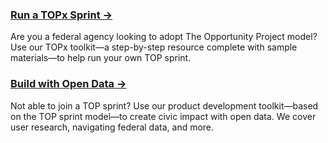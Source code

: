 
### [Run a TOPx Sprint →](https://opportunity.census.gov/topx-toolkit/introduction/)
Are you a federal agency looking to adopt The Opportunity Project model? Use our TOPx toolkit—a step-by-step resource complete with sample materials—to help run your own TOP sprint.

### [Build with Open Data →](https://opportunity.census.gov/data/) 
Not able to join a TOP sprint? Use our product development toolkit—based on the TOP sprint model—to create civic impact with open data. We cover user research, navigating federal data, and more.

<!-- ### Apply for the Prize Challenge → 
If your team participated in a TOP sprint or utilized the product development toolkit, you may be eligible to apply for the prize competition. [Click here](#) for more information on the first TOP Prize Challenge in 2019, and stay tuned for more updates on the 2020 Prize Challenge, which will open in fall 2020 through early 2021.  -->